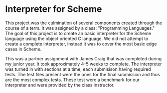 # Interpreter for Scheme 

This project was the culmination of several components created through the course of a term. It was assigned by 
a class: "Programming Languages." The goal of this project is to create an basic interpreter for the Scheme language using 
the object oriented C language. We did not attempt to create a complete interpreter, instead it was to cover the most
basic edge cases in Scheme. 

This was a partner assignment with James Craig that was completed during my junior year. It took approximately 4-5 weeks to complete.
The interpreter was turned in with sections at a time, each submisison having required tests. The test files present were the ones for 
the final submission and thus are the most complex tests. These test were a benchmark for our interpreter and were provided by the 
class instructor.

